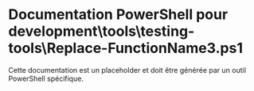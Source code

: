 # Documentation PowerShell pour development\tools\testing-tools\Replace-FunctionName3.ps1

Cette documentation est un placeholder et doit être générée par un outil PowerShell spécifique.
